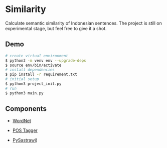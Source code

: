 # Similarity

Calculate semantic similarity of Indonesian sentences. The project is still on experimental stage, but feel free to give it a shot.

## Demo

```bash
# create virtual environment
$ python3 -m venv env --upgrade-deps
$ source env/bin/activate
# install dependencies
$ pip install -r requirement.txt
# initial setup
$ python3 project_init.py
# run
$ python3 main.py
```

## Components

- [WordNet](https://github.com/goodmami/wn/)

- [POS Tagger](https://github.com/mrrizal/POS_Tag_Indonesian)

- [PySastrawi](https://github.com/har07/PySastrawi))
